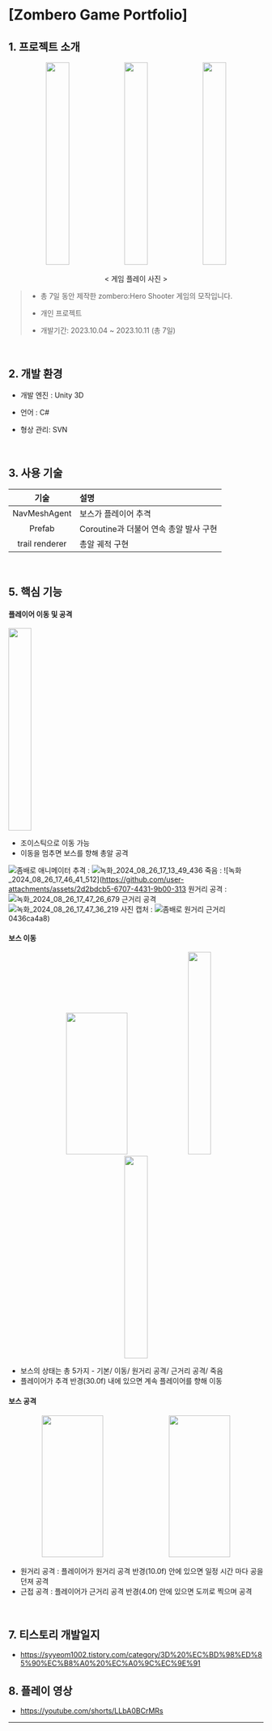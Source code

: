 # [Zombero Game Portfolio]


## 1. 프로젝트 소개

<div align="center">

  <img src="https://github.com/user-attachments/assets/7cd874bf-7f3b-4633-8c32-34ee0622d32c" width="30%" height="400"/>
  <img src="https://github.com/user-attachments/assets/a8469f01-1979-4cb5-90ef-543c7e1e0d42" width="30%" height="400"/>
  <img src="https://github.com/user-attachments/assets/88f2642e-693e-42f4-975c-eab6bc9261f5" width="30%" height="400"/>

  < 게임 플레이 사진 >

</div>

> + 총 7일 동안 제작한 zombero:Hero Shooter  게임의 모작입니다. 
> 
> + 개인 프로젝트
> 
> + 개발기간: 2023.10.04 ~ 2023.10.11 (총 7일)


<br>

## 2. 개발 환경

+ 개발 엔진 : Unity 3D

+ 언어 : C#

+ 형상 관리: SVN

<br>

## 3. 사용 기술
| 기술 | 설명 |
|:---:|:---|
| NavMeshAgent  | 보스가 플레이어 추격 |
| Prefab | Coroutine과 더불어 연속 총알 발사 구현 |
| trail renderer | 총알 궤적 구현 |

<br>


## 5. 핵심 기능


#### 플레이어 이동 및 공격
<img src="https://github.com/user-attachments/assets/2ad94bb3-12dd-4719-b92f-4201a610df97" width="30%" height="400"/>

+ 조이스틱으로 이동 가능
+ 이동을 멈추면 보스를 향해 총알 공격

![좀배로 애니메이터](https://github.com/user-attachments/assets/a92211bd-7f07-4949-a34d-2d274ca67afc)
추격 : ![녹화_2024_08_26_17_13_49_436](https://github.com/user-attachments/assets/4a6cc928-d3b0-4760-80f6-f00c22ced2bb)
죽음 : ![녹화_2024_08_26_17_46_41_512](https://github.com/user-attachments/assets/2d2bdcb5-6707-4431-9b00-313
원거리 공격 : ![녹화_2024_08_26_17_47_26_679](https://github.com/user-attachments/assets/497a064b-1178-4cde-85b4-e7c6e6515b4f)
근거리 공격 ![녹화_2024_08_26_17_47_36_219](https://github.com/user-attachments/assets/45eb7308-2d75-49ea-bcd7-a4ae3280588a)
사진 캡처 : ![좀배로 원거리 근거리](https://github.com/user-attachments/assets/7514e76b-e90c-4d83-9cb9-fb35662b8ea5)
0436ca4a8)
#### 보스 이동
<div align="center">

  <img src="https://github.com/user-attachments/assets/a92211bd-7f07-4949-a34d-2d274ca67afc" width="49%" height="280"/>
  <img src="https://github.com/user-attachments/assets/4a6cc928-d3b0-4760-80f6-f00c22ced2bb" width="30%" height="400"/>
  <img src="https://github.com/user-attachments/assets/2ad94bb3-12dd-4719-b92f-4201a610df97" width="30%" height="400"/>

</div>

+ 보스의 상태는 총 5가지 - 기본/ 이동/ 원거리 공격/ 근거리 공격/ 죽음
+ 플레이어가 추격 반경(30.0f) 내에 있으면 계속 플레이어를 향해 이동


#### 보스 공격
<div align="center">

  <img src="https://github.com/user-attachments/assets/e561759c-4568-4fc2-9fe4-ba2b972b0adb" width="49%" height="280"/>
  <img src="https://github.com/user-attachments/assets/a9fb460c-7c83-4f43-928b-f6cc181c6bed" width="49%" height="280"/>

</div>

+ 원거리 공격 : 플레이어가 원거리 공격 반경(10.0f) 안에 있으면 일정 시간 마다 공을 던져 공격
+ 근접 공격 : 플레이어가 근거리 공격 반경(4.0f) 안에 있으면 도끼로 찍으며 공격


<br>


## 7. 티스토리 개발일지
+ https://syyeom1002.tistory.com/category/3D%20%EC%BD%98%ED%85%90%EC%B8%A0%20%EC%A0%9C%EC%9E%91


## 8. 플레이 영상
+ https://youtube.com/shorts/LLbA0BCrMRs

---
